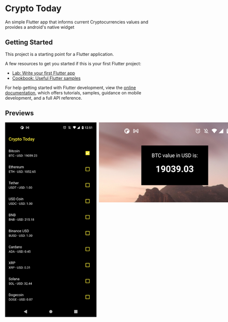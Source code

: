 # Crypto Today

An simple Flutter app that informs current Cryptocurrencies values and provides a android's native widget

## Getting Started

This project is a starting point for a Flutter application.

A few resources to get you started if this is your first Flutter project:

- [Lab: Write your first Flutter app](https://docs.flutter.dev/get-started/codelab)
- [Cookbook: Useful Flutter samples](https://docs.flutter.dev/cookbook)

For help getting started with Flutter development, view the
[online documentation](https://docs.flutter.dev/), which offers tutorials,
samples, guidance on mobile development, and a full API reference.

## Previews

<div style="display: flex; align-items: start; gap: 8px">
  <img src="previews/preview1.png" alt="Preview 1" width="300" />
  <img src="previews/preview2.png" alt="Preview 2" width="500" />
</div>
